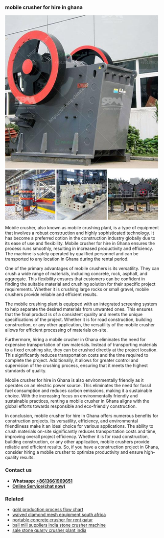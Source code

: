 <h3>mobile crusher for hire in ghana</h3><img src='1708663393.jpg' alt=''><p>Mobile crusher, also known as mobile crushing plant, is a type of equipment that involves a robust construction and highly sophisticated technology. It has become a preferred option in the construction industry globally due to its ease of use and flexibility. Mobile crusher for hire in Ghana ensures the process runs smoothly, resulting in increased productivity and efficiency. The machine is safely operated by qualified personnel and can be transported to any location in Ghana during the rental period.</p><p>One of the primary advantages of mobile crushers is its versatility. They can crush a wide range of materials, including concrete, rock, asphalt, and aggregate. This flexibility ensures that customers can be confident in finding the suitable material and crushing solution for their specific project requirements. Whether it is crushing large rocks or small gravel, mobile crushers provide reliable and efficient results.</p><p>The mobile crushing plant is equipped with an integrated screening system to help separate the desired materials from unwanted ones. This ensures that the final product is of a consistent quality and meets the unique specifications of the project. Whether it is for road construction, building construction, or any other application, the versatility of the mobile crusher allows for efficient processing of materials on-site.</p><p>Furthermore, hiring a mobile crusher in Ghana eliminates the need for expensive transportation of raw materials. Instead of transporting materials to a fixed crushing site, they can be crushed directly at the project location. This significantly reduces transportation costs and the time required to complete the project. Additionally, it allows for greater control and supervision of the crushing process, ensuring that it meets the highest standards of quality.</p><p>Mobile crusher for hire in Ghana is also environmentally friendly as it operates on an electric power source. This eliminates the need for fossil fuel consumption and reduces carbon emissions, making it a sustainable choice. With the increasing focus on environmentally friendly and sustainable practices, renting a mobile crusher in Ghana aligns with the global efforts towards responsible and eco-friendly construction.</p><p>In conclusion, mobile crusher for hire in Ghana offers numerous benefits for construction projects. Its versatility, efficiency, and environmental friendliness make it an ideal choice for various applications. The ability to crush materials on-site significantly reduces transportation costs and time, improving overall project efficiency. Whether it is for road construction, building construction, or any other application, mobile crushers provide reliable and efficient results. So, if you have a construction project in Ghana, consider hiring a mobile crusher to optimize productivity and ensure high-quality results.</p><h3>Contact us</h3><ul><li><strong>Whatsapp:&nbsp;<a href="https://wa.me/8613661969651">+8613661969651</a></strong></li><li><a href="https://swt.shibang-china.com/?git&amp;zhl&amp;mobile crusher for hire in ghana"><strong>Online Service(chat now)</strong></a></li></ul><h3>Related</h3><ul><li><a href='gold production process flow chart.md'>gold production process flow chart</a></li><li><a href='waived diamond mesh equipment south africa.md'>waived diamond mesh equipment south africa</a></li><li><a href='portable concrete crusher for rent qatar.md'>portable concrete crusher for rent qatar</a></li><li><a href='ball mill suppliers india stone crusher machine.md'>ball mill suppliers india stone crusher machine</a></li><li><a href='sale stone quarry crusher plant india.md'>sale stone quarry crusher plant india</a></li></ul>